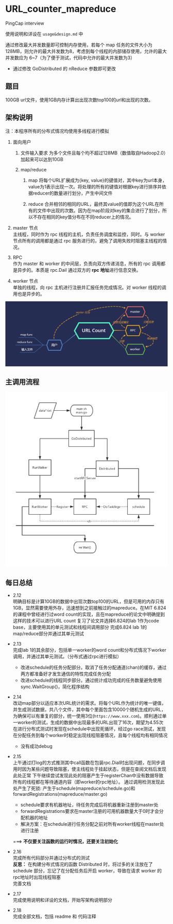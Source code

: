 # URL_counter_mapreduce

PingCap interview

使用说明和详设在 `usage&design.md` 中

通过修改最大并发数量即可控制内存使用，若每个 map 任务的文件大小为128MB，则允许的最大并发数为8，考虑到每个线程的内部储存使用，允许的最大并发数应为 6~7（为了便于测试，代码中允许的最大并发数为3）  
- 通过修改 GoDistributed 的 nReduce 参数即可更改

## 题目

100GB url文件，使用1GB内存计算出出现次数top100的url和出现的次数。

## 架构说明

注：本程序所有的分布式情况均使用多线程进行模拟

1. 面向用户
    1. 文件输入要求
        为多个文件且每个均不超过128MB（数值取自Hadoop2.0）加起来可以达到10GB

    2. map/reduce
       1. map
            将每个URL扩展成为{key, value}的键值对，其中key为url本身，value为1表示出现一次。将处理的所有的键值对根据key进行排序并依据reducer的数量进行划分，产生中间文件

       2. reduce
            合并相邻的相同的URL，最终其value的值即为这个URL在所有的文件中出现的次数。因为在map阶段对key的集合进行了划分，所以不存在相同的key值分布在不同reducer上的情况。

2. master 节点  
    主线程，同时作为 rpc 线程的主机，负责任务调度和监控，同时。与 worker 节点所有的调用都是通过 rpc 服务进行的，避免了调用失败时阻塞主线程的情况。
3. RPC  
    作为 master 和 worker 的中间层，负责向双方传递消息，所有的 rpc 调用都是异步的。本质是 rpc.Dail 通过双方的 **rpc 地址**进行信息交换。
4. worker 节点  
    单独的线程，向 rpc 主机进行注册并汇报任务完成情况。对 worker 线程的调用也是异步的。

<img src="架构.png">

## 主调用流程

<img src = "流程图.png">

## 每日总结

- 2.12  
    明确目标是计算10GB的数据中出现次数top100的URL，但是可用的内存只有1GB，显然需要使用外存，迅速想到之前接触过的mapreduce。在MIT 6.824的课程中曾经进行过word count的实现，且在mapreduce的论文中明确提到这样的技术可以进行URL count
    复习了论文并选择6.824的lab 1作为code base，主要使用其的单元测试和线程间调用部分
    完成6.824 lab 1的map/reduce部分并通过其单元测试
- 2.13  
    完成lab 1的其余部分，包括单一worker的word count和分布式情况下worker调用，并通过其单元测试。（分布式通过rpc进行模拟）
  - 改进schedule的任务分配部分。取消了任务分配通道(chan)的缓存，通过两方都准备好才发生通信的特性完成任务分配
  - 改进schedule的线程同步部分。通过统计成功完成的任务数量避免使用sync.WaitGroup()，简化程序结构
- 2.14  
    改动map部分以适应本次URL统计的需求。将每个URL作为统计的唯一键值，并生成测试数据，共八个文件，其中每个里面包含10000个随机生成的URL，为确保可以有重复的部分，统一使用3位(`https://www.xxx.com`)。顺利通过单一worker的测试，生成的数据中出现最多的URL出现了16次，期望为4.55次
    在进行分布式测试时发现在schedule中出现死循环，经过go race测试，发现在分配任务到每个worker时稳定出现线程阻塞情况，且每个线程均有相同情况
  - 没有成功debug
- 2.15  
    上午通过打log的方式推测其中call函数在包装rpc.Dial时出现问题，在同步调用时因为某些问题导致阻塞，使主线程处于挂起状态，但是在查阅文档后发现此处正常
    下午继续尝试发现此处的阻塞产生于registerChan中没有数据导致所有的线程都在等待通道内容（即worker的rpc地址）。
    通过调用检测发现此处产生了死锁: 产生于schedule(mapreduce/schedule.go)和forwardRegistrations(mapreduce/master.go)
  - schedule要求有机器地址，待任务完成后将机器重新注册到master处
  - forwardRegistrations要求在master注册的可用机器数量大于0时才会分配机器的地址
  - 解决方案：在schedule进行任务分配之前对所有worker线程在master处进行注册

  ===> **不仅要关注函数的运行时情况，还要关注初始化**
- 2.16  
    完成所有代码部分并通过分布式的测试  
    **反思：** 在构建分布式情况的函数 Distributed 时，将过多的关注放在了 schedule 部分，忘记了在分配任务后开启 worker，导致在请求 worker 的 rpc地址时出现线程阻塞  
    完善文档
- 2.17  
    完成使用说明和详设的文档，开始写架构说明部分
- 2.18  
    完成全部文档，包括 readme 和 代码注释
